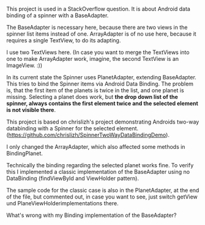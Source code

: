 This project is used in a StackOverflow question. It is about Android data binding of a spinner with a BaseAdapter.

The BaseAdapter is necessary here, because there are two views in the spinner list items instead of one. 
ArrayAdapter is of no use here,  because it requires a single TextView, to do its adapting. 

I use two TextViews here. (In case you want to merge the TextViews into one to make ArrayAdapter work, imagine, the second TextView is an ImageView. :))

In its current state the Spinner uses PlanetAdapter, extending BaseAdapter. This tries to bind the Spinner items via Android Data Binding. 
The problem is, that the first item of the planets is twice in the list, and one planet is missing. Selecting a planet does work, but <b>the drop down
list of the spinner, always contains the first element twice and the selected element is not visible there</b>.

This project is based on chrislizh's project demonstrating Androids two-way databinding with a Spinner for the selected element. 
(https://github.com/chrislizh/SpinnerTwoWayDataBindingDemo).

I only changed the ArrayAdapter, which also affected some methods in BindingPlanet. 

Technically the binding regarding the selected planet works fine. To verify this I implemented a classic 
implementation of the BaseAdapter using no DataBinding (findViewById and ViewHolder pattern). 

The sample code for the classic case is also in the PlanetAdapter, at the end of the file, but commented out, in case you want to see, just switch
getView und PlaneViewHolderimplementations there.

What's wrong with my Binding implementation of the BaseAdapter? 